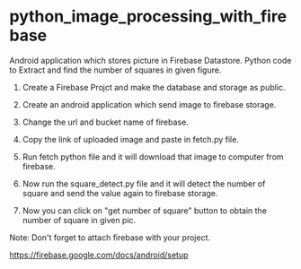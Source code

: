 # python_image_processing_with_firebase
Android application which stores picture in Firebase Datastore. Python code to Extract and find the number of squares in given figure.

1. Create a Firebase Projct and make the database and storage as public.

2. Create an android application which send image to firebase storage.

3. Change the url and bucket name of firebase.

4. Copy the link of uploaded image and paste in fetch.py file.

5. Run fetch python file and it will download that image to computer from firebase.

6. Now run the square_detect.py file and it will detect the number of square and send the value again to firebase storage.

7. Now you can click on "get number of square" button to obtain the number of square in given pic.


Note: Don't forget to attach firebase with your project. 

https://firebase.google.com/docs/android/setup
